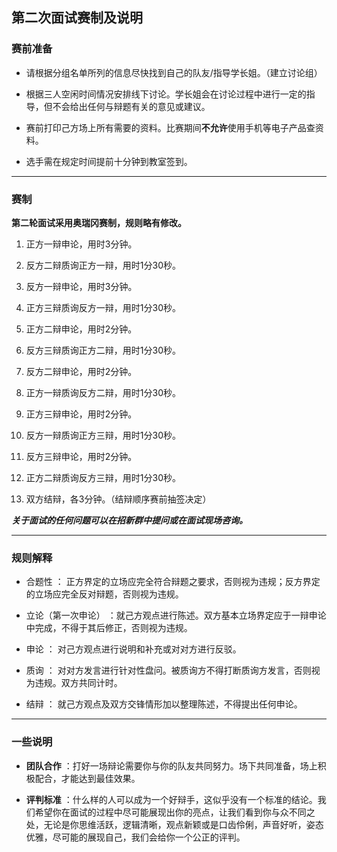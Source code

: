 ## 第二次面试赛制及说明




### 赛前准备

- 请根据分组名单所列的信息尽快找到自己的队友/指导学长姐。（建立讨论组）

- 根据三人空闲时间情况安排线下讨论。学长姐会在讨论过程中进行一定的指导，但不会给出任何与辩题有关的意见或建议。

- 赛前打印己方场上所有需要的资料。比赛期间**不允许**使用手机等电子产品查资料。

- 选手需在规定时间提前十分钟到教室签到。

***

### 赛制

**第二轮面试采用奥瑞冈赛制，规则略有修改。**

1. 正方一辩申论，用时3分钟。

2. 反方二辩质询正方一辩，用时1分30秒。

3. 反方一辩申论，用时3分钟。

4. 正方三辩质询反方一辩，用时1分30秒。

5. 正方二辩申论，用时2分钟。

6. 反方三辩质询正方二辩，用时1分30秒。

7. 反方二辩申论，用时2分钟。

8. 正方一辩质询反方二辩，用时1分30秒。

9. 正方三辩申论，用时2分钟。

10. 反方一辩质询正方三辩，用时1分30秒。

11. 反方三辩申论，用时2分钟。

12. 正方二辩质询反方三辩，用时1分30秒。

13. 双方结辩，各3分钟。（结辩顺序赛前抽签决定）

**_关于面试的任何问题可以在招新群中提问或在面试现场咨询。_**

***

### 规则解释

- 合题性 ： 正方界定的立场应完全符合辩题之要求，否则视为违规；反方界定的立场应完全反对辩题，否则视为违规。

- 立论（第一次申论） ：就己方观点进行陈述。双方基本立场界定应于一辩申论中完成，不得于其后修正，否则视为违规。

- 申论 ： 对己方观点进行说明和补充或对对方进行反驳。

- 质询 ： 对对方发言进行针对性盘问。被质询方不得打断质询方发言，否则视为违规。双方共同计时。

- 结辩 ： 就己方观点及双方交锋情形加以整理陈述，不得提出任何申论。

***

### 一些说明

- **团队合作** ：打好一场辩论需要你与你的队友共同努力。场下共同准备，场上积极配合，才能达到最佳效果。


- **评判标准** ：什么样的人可以成为一个好辩手，这似乎没有一个标准的结论。我们希望你在面试的过程中尽可能展现出你的亮点，让我们看到你与众不同之处，无论是你思维活跃，逻辑清晰，观点新颖或是口齿伶俐，声音好听，姿态优雅，尽可能的展现自己，我们会给你一个公正的评判。
